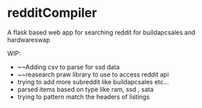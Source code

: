 # redditCompiler
A flask based web app for searching reddit for buildapcsales and hardwareswap

WIP:
- ~~Adding csv to parse for ssd data
- ~~reasearch praw library to use to access reddit api
- trying to add more subreddit like buildapcsales etc...
- parsed items based on type like ram, ssd , sata
- trying to pattern match the headers of listings
